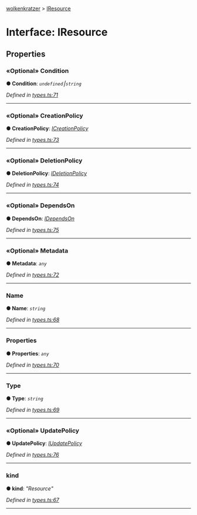 [wolkenkratzer](../README.md) > [IResource](../interfaces/iresource.md)



# Interface: IResource


## Properties
<a id="condition"></a>

### «Optional» Condition

**●  Condition**:  *`undefined`⎮`string`* 

*Defined in [types.ts:71](https://github.com/arminhammer/wolkenkratzer/blob/d6206d8/src/types.ts#L71)*





___

<a id="creationpolicy"></a>

### «Optional» CreationPolicy

**●  CreationPolicy**:  *[ICreationPolicy](icreationpolicy.md)* 

*Defined in [types.ts:73](https://github.com/arminhammer/wolkenkratzer/blob/d6206d8/src/types.ts#L73)*





___

<a id="deletionpolicy"></a>

### «Optional» DeletionPolicy

**●  DeletionPolicy**:  *[IDeletionPolicy](ideletionpolicy.md)* 

*Defined in [types.ts:74](https://github.com/arminhammer/wolkenkratzer/blob/d6206d8/src/types.ts#L74)*





___

<a id="dependson"></a>

### «Optional» DependsOn

**●  DependsOn**:  *[IDependsOn](idependson.md)* 

*Defined in [types.ts:75](https://github.com/arminhammer/wolkenkratzer/blob/d6206d8/src/types.ts#L75)*





___

<a id="metadata"></a>

### «Optional» Metadata

**●  Metadata**:  *`any`* 

*Defined in [types.ts:72](https://github.com/arminhammer/wolkenkratzer/blob/d6206d8/src/types.ts#L72)*





___

<a id="name"></a>

###  Name

**●  Name**:  *`string`* 

*Defined in [types.ts:68](https://github.com/arminhammer/wolkenkratzer/blob/d6206d8/src/types.ts#L68)*





___

<a id="properties"></a>

###  Properties

**●  Properties**:  *`any`* 

*Defined in [types.ts:70](https://github.com/arminhammer/wolkenkratzer/blob/d6206d8/src/types.ts#L70)*





___

<a id="type"></a>

###  Type

**●  Type**:  *`string`* 

*Defined in [types.ts:69](https://github.com/arminhammer/wolkenkratzer/blob/d6206d8/src/types.ts#L69)*





___

<a id="updatepolicy"></a>

### «Optional» UpdatePolicy

**●  UpdatePolicy**:  *[IUpdatePolicy](iupdatepolicy.md)* 

*Defined in [types.ts:76](https://github.com/arminhammer/wolkenkratzer/blob/d6206d8/src/types.ts#L76)*





___

<a id="kind"></a>

###  kind

**●  kind**:  *"Resource"* 

*Defined in [types.ts:67](https://github.com/arminhammer/wolkenkratzer/blob/d6206d8/src/types.ts#L67)*





___


